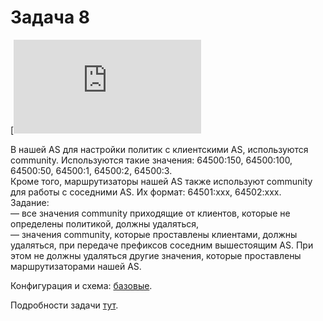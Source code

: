 # Задача 8

[![](https://dan4i4ek.info/src/100.html)  

В нашей AS для настройки политик с клиентскими AS, используются community. Используются такие значения: 64500:150, 64500:100, 64500:50, 64500:1, 64500:2, 64500:3.  
Кроме того, маршрутизаторы нашей AS также используют community для работы с соседними AS. Их формат: 64501:xxx, 64502:xxx.  
Задание:  
— все значения community приходящие от клиентов, которые не определены политикой, должны удаляться,  
— значения community, которые проставлены клиентами, должны удаляться, при передаче префиксов соседним вышестоящим AS. При этом не должны удаляться другие значения, которые проставлены маршрутизаторами нашей AS.  

Конфигурация и схема: [базовые](https://docs.google.com/document/d/1Nd2qWdLNUd1WyO1Q-U3UKZu4W3LJk8BQYlACfVCjz-I/pub).  

Подробности задачи [тут](https://linkmeup.ru/blog/100.html).  

